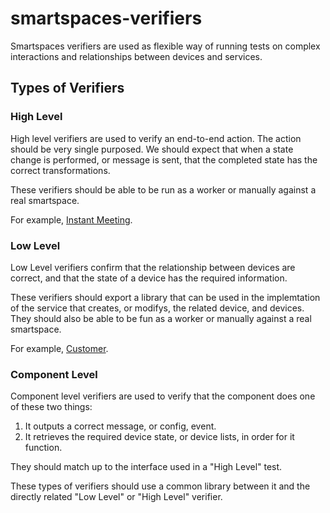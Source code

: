 # smartspaces-verifiers

Smartspaces verifiers are used as flexible way of running tests on complex interactions and relationships between devices and services.

## Types of Verifiers

### High Level

High level verifiers are used to verify an end-to-end action. The action should be very single purposed. We should expect that when a state change is performed, or message is sent, that the completed state has the correct transformations.

These verifiers should be able to be run as a worker or manually against a real smartspace.

For example, [Instant Meeting](https://github.com/octoblu/smartspaces-verifer-instant-meeting). 

### Low Level

Low Level verifiers confirm that the relationship between devices are correct, and that the state of a device has the required information.

These verifiers should export a library that can be used in the implemtation of the service that creates, or modifys, the related device, and devices. They should also be able to be fun as a worker or manually against a real smartspace.

For example, [Customer](https://github.com/octoblu/smartspaces-verifer-customer). 

### Component Level

Component level verifiers are used to verify that the component does one of these two things:

1. It outputs a correct message, or config, event.
2. It retrieves the required device state, or device lists, in order for it function.

They should match up to the interface used in a "High Level" test.

These types of verifiers should use a common library between it and the directly related "Low Level" or "High Level" verifier.
